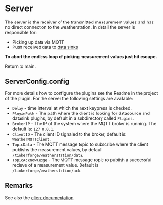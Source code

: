 # Server

The server is the receiver of the transmitted measurement values and has no direct connection to the weatherstation. In detail the server is responsible for:

* Picking up data via MQTT
* Push received data to [data sinks](./../Plugins/DataSink/Readme.md)

__To abort the endless loop of picking measurement values just hit escape.__

Return to [main](./../Readme.md).

## ServerConfig.config

For more details how to configure the plugins see the Readme in the project of the plugin. For the server the following settings are available:

* `Delay` - time interval at which the next keypress is checked.
* `PluginPath` - The path where the client is looking for datasource and datasink plugins, by default in a subdirectory called `Plugins`.
* `BrokerIP` - The IP of the system where the MQTT broker is running. The default is: `127.0.0.1`.
* `ClientID` - The client ID signaled to the broker, default is: `WeatherMQTTClient`.
* `TopicData` - The MQTT message topic to subscribe where the client publishs the measurement values, by default `/tinkerforge/weatherstation/data`.
* `TopicAcknowledge` - The MQTT message topic to publish a successful recieve of a measurement value. Default is `/tinkerforge/weatherstation/ack`.

## Remarks

See also the [client documentation](./../Client/Readme.md)
